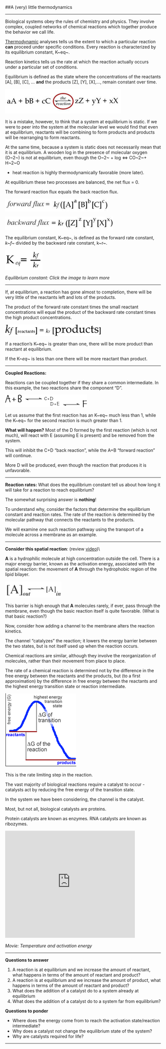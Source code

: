 ##A (very) little thermodynamics

* * * * *

Biological systems obey the rules of chemistry and physics. They involve
complex, coupled networks of chemical reactions which together produce
the behavior we call life.

[Thermodynamic](http://genchem.chem.wisc.edu/netorial/modules/thermodynamics/)
analyses tells us the extent to which a particular reaction **can**
proceed under specific conditions. Every reaction is characterized by
its equilibrium constant, K~eq~.

Reaction kinetics tells us the rate at which the reaction actually
occurs under a particular set of conditions.

Equilibrium is defined as the state where the concentrations of the
reactants [A], [B], [C], … **and** the products [Z], [Y], [X],…, remain
constant over time.

![*Figure:Equilibrium*](./img/equilibrium-reaction.jpg)

It is a mistake, however, to think that a system at equilibrium is
static. If we were to peer into the system at the molecular level we
would find that even at equilibrium, reactants will be combining to form
products and products will be rearranging to form reactants.

At the same time, because a system is static does not necessarily mean
that it is at equilibrium. A wooden log in the presence of molecular oxygen
(O~2~) is not at equilibrium, even though the O~2~ + log ⇔ CO~2~+ H~2~O
+ heat reaction is highly thermodynamically favorable (more later).

At equilibrium these two processes are balanced, the net flux = 0.

The forward reaction flux equals the back reaction flux.

![*Forward reaction flux*](./img/forward.jpg)

![*Backward reaction flux*](./img/backward.jpg)

The equilibrium constant, K~eq~, is defined as the forward rate
constant, *k~f~* divided by the backward rate constant, k~r~.

[![*Equilibrium constant*](./img/finalEquation.jpg)](http://www.ncbi.nlm.nih.gov/books/NBK21503/)

*Equilibrium constant: Click the image to learn more*

* * * * *

If, at equilibrium, a reaction has gone almost to completion, there will
be very little of the reactants left and lots of the products.

The product of the forward rate constant times the small reactant
concentrations will equal the product of the backward rate constant
times the high product concentrations.

![*Equilibrium concentration*](./img/EquilibriumConc.jpg)

If a reaction’s K~eq~ is greater than one, there will be more product
than reactant at equilibrium.

If the K~*eq*~ is less than one there will be more reactant than
product.

* * * * *

**Coupled Reactions:**

Reactions can be coupled together if they share a common intermediate.
In this example, the two reactions share the component “D”.

![*Coupled reaction*](./img/coupledReaction1.jpg)

Let us assume that the first reaction has an K~eq~ much less than 1,
while the K~eq~ for the second reaction is much greater than 1.

**What will happen?** Most of the D formed by the first reaction (which
is not much), will react with E (assuming E is present) and be removed
from the system.

This will inhibit the C+D “back reaction”, while the A+B “forward
reaction” will continue.

More D will be produced, even though the reaction that produces it is
unfavorable.


* * * * *

**Reaction rates:** What does the equilibrium constant tell us about how
long it will take for a reaction to reach equilibrium?

The somewhat surprising answer is **nothing**!

To understand why, consider the factors that determine the equilibrium
constant and reaction rates. The rate of the reaction is determined by
the molecular pathway that connects the reactants to the products.

We will examine one such reaction pathway using the transport of a
molecule across a membrane as an example.

* * * * *

**Consider this spatial reaction**: (review
[video](http://www.youtube.com/watch?v=a3ewBGC8JbU))\

**A** is a hydrophilic molecule at high concentration outside the cell.
There is a major energy barrier, known as the activation energy,
associated with the spatial reaction: the movement of **A** through the
hydrophobic region of the lipid bilayer.

![](./img/reaction2.jpg)

This barrier is high enough that **A** molecules rarely, if ever, pass
through the membrane, even though the basic reaction itself is quite
favorable. (What is that basic reaction?)

Now, consider how adding a channel to the membrane alters the reaction
kinetics.

The channel “catalyzes” the reaction; it lowers the energy barrier
between the two states, but is not itself used up when the reaction
occurs.

Chemical reactions are similar, although they involve the reorganization
of molecules, rather than their movement from place to place.

The rate of a chemical reaction is determined not by the difference in
the free energy between the reactants and the products, but (to a first
approximation) by the difference in free energy between the reactants
and the highest energy transition state or reaction intermediate.

![*A spatial reaction*](./img/rxndiagram.gif)

This is the rate limiting step in the reaction.

The vast majority of biological reactions require a catalyst to occur -
catalysts act by reducing the free energy of the transition state.

In the system we have been considering, the channel is the catalyst.

Most, but not all, biological catalysts are proteins.

Protein catalysts are known as enzymes. RNA catalysts are known as
ribozymes.

<embed width="420" height="345" src="http://www.youtube.com/v/lGbfM9n2jq0" type="application/x-shockwave-flash"> </embed>

*Movie: Temperature and activation energy* 

* * * * *

**Questions to answer**


1.  A reaction is at equilibrium and we increase the amount of reactant,
    what happens in terms of the amount of reactant and product?
2.  A reaction is at equilibrium and we increase the amount of product,
    what happens in terms of the amount of reactant and product?
3.  What does the addition of a catalyst do to a system already at
    equilibrium
4.  What does the addition of a catalyst do to a system far from
    equilibrium?

**Questions to ponder**

-   Where does the energy come from to reach the activation
    state/reaction intermediate?
-   Why does a catalyst not change the equilibrium state of the system?
-   Why are catalysts required for life?

* * * * *